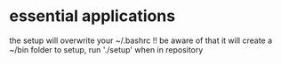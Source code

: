 # essential applications

the setup will overwrite your ~/.bashrc !! be aware of that
it will create a ~/bin folder
to setup, run './setup' when in repository
